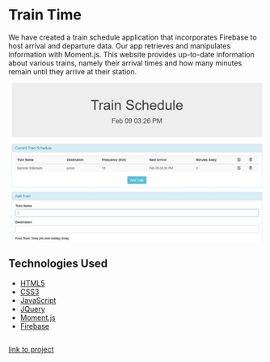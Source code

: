 # Train Time
We have created a train schedule application that incorporates Firebase to host arrival and departure data. 
Our app retrieves and manipulates information with Moment.js. 
This website provides up-to-date information about various trains, namely their arrival times and 
how many minutes remain until they arrive at their station.

![picture of demo](https://github.com/welljer/unit-7/blob/master/assets/media/train.JPG)

## Technologies Used

* [HTML5](https://www.w3.org/TR/html52/)
* [CSS3](https://developer.mozilla.org/en-US/docs/Web/CSS/CSS3)
* [JavaScript](https://www.javascript.com/)
* [JQuery](https://code.jquery.com/)
* [Moment.js](https://momentjs.com/docs/)
* [Firebase](https://firebase.google.com/docs/)

## 

[link to project](https://github.com/welljer/unit-7)
